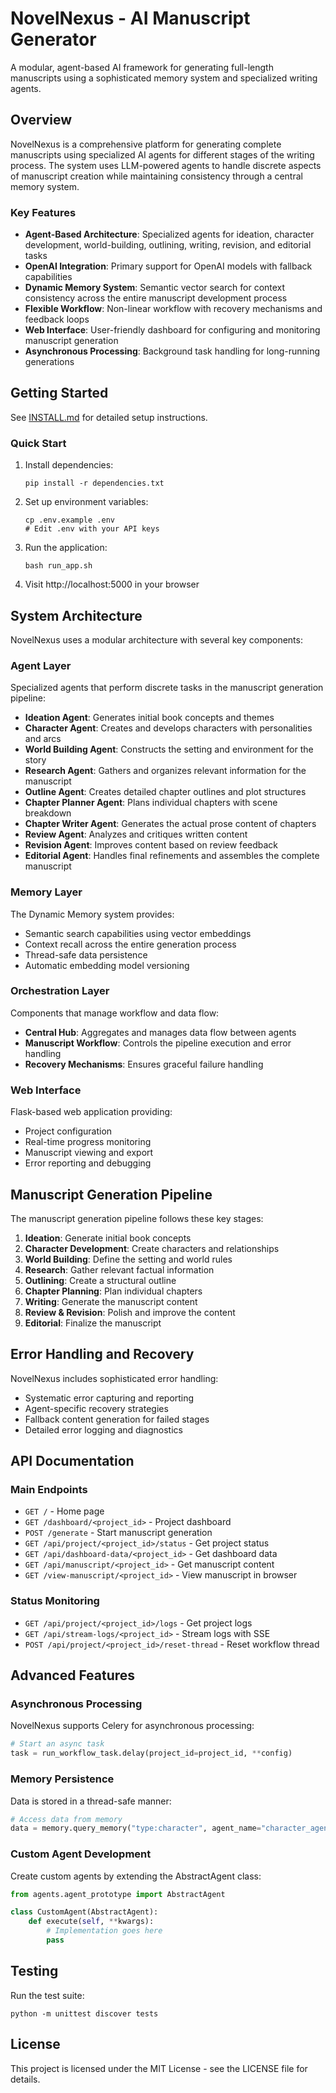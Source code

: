 # NovelNexus - AI Manuscript Generator

A modular, agent-based AI framework for generating full-length manuscripts using a sophisticated memory system and specialized writing agents.

## Overview

NovelNexus is a comprehensive platform for generating complete manuscripts using specialized AI agents for different stages of the writing process. The system uses LLM-powered agents to handle discrete aspects of manuscript creation while maintaining consistency through a central memory system.

### Key Features

- **Agent-Based Architecture**: Specialized agents for ideation, character development, world-building, outlining, writing, revision, and editorial tasks
- **OpenAI Integration**: Primary support for OpenAI models with fallback capabilities
- **Dynamic Memory System**: Semantic vector search for context consistency across the entire manuscript development process
- **Flexible Workflow**: Non-linear workflow with recovery mechanisms and feedback loops
- **Web Interface**: User-friendly dashboard for configuring and monitoring manuscript generation
- **Asynchronous Processing**: Background task handling for long-running generations

## Getting Started

See [INSTALL.md](INSTALL.md) for detailed setup instructions.

### Quick Start

1. Install dependencies:
   ```
   pip install -r dependencies.txt
   ```

2. Set up environment variables:
   ```
   cp .env.example .env
   # Edit .env with your API keys
   ```

3. Run the application:
   ```
   bash run_app.sh
   ```

4. Visit http://localhost:5000 in your browser

## System Architecture

NovelNexus uses a modular architecture with several key components:

### Agent Layer

Specialized agents that perform discrete tasks in the manuscript generation pipeline:

- **Ideation Agent**: Generates initial book concepts and themes
- **Character Agent**: Creates and develops characters with personalities and arcs
- **World Building Agent**: Constructs the setting and environment for the story
- **Research Agent**: Gathers and organizes relevant information for the manuscript
- **Outline Agent**: Creates detailed chapter outlines and plot structures
- **Chapter Planner Agent**: Plans individual chapters with scene breakdown
- **Chapter Writer Agent**: Generates the actual prose content of chapters
- **Review Agent**: Analyzes and critiques written content
- **Revision Agent**: Improves content based on review feedback
- **Editorial Agent**: Handles final refinements and assembles the complete manuscript

### Memory Layer

The Dynamic Memory system provides:

- Semantic search capabilities using vector embeddings
- Context recall across the entire generation process
- Thread-safe data persistence
- Automatic embedding model versioning

### Orchestration Layer

Components that manage workflow and data flow:

- **Central Hub**: Aggregates and manages data flow between agents
- **Manuscript Workflow**: Controls the pipeline execution and error handling
- **Recovery Mechanisms**: Ensures graceful failure handling

### Web Interface

Flask-based web application providing:

- Project configuration
- Real-time progress monitoring
- Manuscript viewing and export
- Error reporting and debugging

## Manuscript Generation Pipeline

The manuscript generation pipeline follows these key stages:

1. **Ideation**: Generate initial book concepts
2. **Character Development**: Create characters and relationships
3. **World Building**: Define the setting and world rules
4. **Research**: Gather relevant factual information
5. **Outlining**: Create a structural outline
6. **Chapter Planning**: Plan individual chapters
7. **Writing**: Generate the manuscript content
8. **Review & Revision**: Polish and improve the content
9. **Editorial**: Finalize the manuscript

## Error Handling and Recovery

NovelNexus includes sophisticated error handling:

- Systematic error capturing and reporting
- Agent-specific recovery strategies
- Fallback content generation for failed stages
- Detailed error logging and diagnostics

## API Documentation

### Main Endpoints

- `GET /` - Home page 
- `GET /dashboard/<project_id>` - Project dashboard
- `POST /generate` - Start manuscript generation
- `GET /api/project/<project_id>/status` - Get project status
- `GET /api/dashboard-data/<project_id>` - Get dashboard data
- `GET /api/manuscript/<project_id>` - Get manuscript content
- `GET /view-manuscript/<project_id>` - View manuscript in browser

### Status Monitoring

- `GET /api/project/<project_id>/logs` - Get project logs
- `GET /api/stream-logs/<project_id>` - Stream logs with SSE
- `POST /api/project/<project_id>/reset-thread` - Reset workflow thread

## Advanced Features

### Asynchronous Processing

NovelNexus supports Celery for asynchronous processing:

```python
# Start an async task
task = run_workflow_task.delay(project_id=project_id, **config)
```

### Memory Persistence

Data is stored in a thread-safe manner:

```python
# Access data from memory
data = memory.query_memory("type:character", agent_name="character_agent")
```

### Custom Agent Development

Create custom agents by extending the AbstractAgent class:

```python
from agents.agent_prototype import AbstractAgent

class CustomAgent(AbstractAgent):
    def execute(self, **kwargs):
        # Implementation goes here
        pass
```

## Testing

Run the test suite:

```
python -m unittest discover tests
```

## License

This project is licensed under the MIT License - see the LICENSE file for details.
